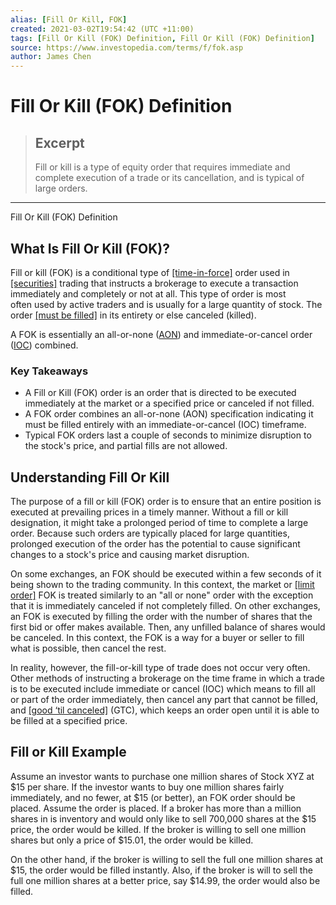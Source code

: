 ```yaml
---
alias: [Fill Or Kill, FOK]
created: 2021-03-02T19:54:42 (UTC +11:00)
tags: [Fill Or Kill (FOK) Definition, Fill Or Kill (FOK) Definition]
source: https://www.investopedia.com/terms/f/fok.asp
author: James Chen
---
```


# Fill Or Kill (FOK) Definition

> ## Excerpt
> Fill or kill is a type of equity order that requires immediate and complete execution of a trade or its cancellation, and is typical of large orders.

---

Fill Or Kill (FOK) Definition
## What Is Fill Or Kill (FOK)?

Fill or kill (FOK) is a conditional type of [[time-in-force]](https://www.investopedia.com/terms/t/timeinforce.asp) order used in [[securities]](https://www.investopedia.com/terms/s/security.asp) trading that instructs a brokerage to execute a transaction immediately and completely or not at all. This type of order is most often used by active traders and is usually for a large quantity of stock. The order [[must be filled]](https://www.investopedia.com/terms/m/mustbefilled.asp) in its entirety or else canceled (killed).

A FOK is essentially an all-or-none ([AON](https://www.investopedia.com/terms/a/aon.asp)) and immediate-or-cancel order ([IOC](https://www.investopedia.com/terms/i/immediateorcancel.asp)) combined.

### Key Takeaways

-   A Fill or Kill (FOK) order is an order that is directed to be executed immediately at the market or a specified price or canceled if not filled.
-   A FOK order combines an all-or-none (AON) specification indicating it must be filled entirely with an immediate-or-cancel (IOC) timeframe.
-   Typical FOK orders last a couple of seconds to minimize disruption to the stock's price, and partial fills are not allowed.

## Understanding Fill Or Kill

The purpose of a fill or kill (FOK) order is to ensure that an entire position is executed at prevailing prices in a timely manner. Without a fill or kill designation, it might take a prolonged period of time to complete a large order. Because such orders are typically placed for large quantities, prolonged execution of the order has the potential to cause significant changes to a stock's price and causing market disruption.

On some exchanges, an FOK should be executed within a few seconds of it being shown to the trading community. In this context, the market or [[limit order]](https://www.investopedia.com/terms/l/limitorder.asp) FOK is treated similarly to an "all or none" order with the exception that it is immediately canceled if not completely filled. On other exchanges, an FOK is executed by filling the order with the number of shares that the first bid or offer makes available. Then, any unfilled balance of shares would be canceled. In this context, the FOK is a way for a buyer or seller to fill what is possible, then cancel the rest.

In reality, however, the fill-or-kill type of trade does not occur very often. Other methods of instructing a brokerage on the time frame in which a trade is to be executed include immediate or cancel (IOC) which means to fill all or part of the order immediately, then cancel any part that cannot be filled, and [[good ‘til canceled]](https://www.investopedia.com/terms/g/gtc.asp) (GTC), which keeps an order open until it is able to be filled at a specified price.

## Fill or Kill Example

Assume an investor wants to purchase one million shares of Stock XYZ at $15 per share. If the investor wants to buy one million shares fairly immediately, and no fewer, at $15 (or better), an FOK order should be placed. Assume the order is placed. If a broker has more than a million shares in is inventory and would only like to sell 700,000 shares at the $15 price, the order would be killed. If the broker is willing to sell one million shares but only a price of $15.01, the order would be killed.

On the other hand, if the broker is willing to sell the full one million shares at $15, the order would be filled instantly. Also, if the broker is will to sell the full one million shares at a better price, say $14.99, the order would also be filled.
